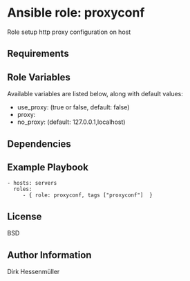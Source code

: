 Ansible role: proxyconf
=========

Role setup http proxy configuration on host

Requirements
------------


Role Variables
--------------

Available variables are listed below, along with default values:

* use_proxy: (true or false, default: false)
* proxy: 
* no_proxy: (default: 127.0.0.1,localhost)

Dependencies
------------


Example Playbook
----------------

    - hosts: servers
      roles:
         - { role: proxyconf, tags ["proxyconf"]  }

License
-------

BSD

Author Information
------------------
Dirk Hessenmüller

